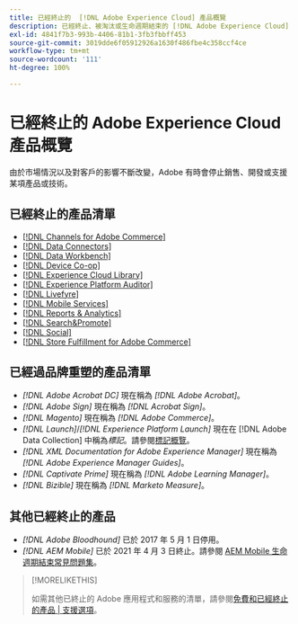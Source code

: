 ```yaml
---
title: 已經終止的  [!DNL Adobe Experience Cloud] 產品概覽
description: 已經終止、被淘汰或生命週期結束的 [!DNL Adobe Experience Cloud] 和 [!DNL Adobe Experience Platform] 產品概覽
exl-id: 4841f7b3-993b-4406-81b1-3fb3fbbff453
source-git-commit: 3019dde6f05912926a1630f486fbe4c358ccf4ce
workflow-type: tm+mt
source-wordcount: '111'
ht-degree: 100%

---
```


# 已經終止的 Adobe Experience Cloud 產品概覽

由於市場情況以及對客戶的影響不斷改變，Adobe 有時會停止銷售、開發或支援某項產品或技術。

## 已經終止的產品清單

* [[!DNL Channels for Adobe Commerce]](commerce-channels.md)
* [[!DNL Data Connectors]](data-connectors.md)
* [[!DNL Data Workbench]](data-workbench.md)
* [[!DNL Device Co-op]](device-co-op.md)
* [[!DNL Experience Cloud Library]](experience-cloud-library.md)
* [[!DNL Experience Platform Auditor]](auditor.md)
* [[!DNL Livefyre]](livefyre.md)
* [[!DNL Mobile Services]](mobile-services.md)
* [[!DNL Reports & Analytics]](reports-and-analytics.md)
* [[!DNL Search&Promote]](search-promote.md)
* [[!DNL Social]](social.md)
* [[!DNL Store Fulfillment for Adobe Commerce]](commerce-store-fulfillment.md)

<!--
## Notifications of upcoming products to be discontinued

* [!DNL Data Workbench] end-of-life date is **December 31, 2023**. [Link]

-->

## 已經過品牌重塑的產品清單

* *[!DNL Adobe Acrobat DC]* 現在稱為 *[!DNL Adobe Acrobat]*。
* *[!DNL Adobe Sign]* 現在稱為 *[!DNL Acrobat Sign]*。
* *[!DNL Magento]* 現在稱為 *[!DNL Adobe Commerce]*。
* *[!DNL Launch]*/*[!DNL Experience Platform Launch]* 現在在 [!DNL Adobe Data Collection] 中稱為&#x200B;*標記*。請參閱[標記概覽](https://experienceleague.adobe.com/docs/experience-platform/tags/home.html)。
* *[!DNL XML Documentation for Adobe Experience Manager]* 現在稱為 *[!DNL Adobe Experience Manager Guides]*。
* *[!DNL Captivate Prime]* 現在稱為 *[!DNL Adobe Learning Manager]*。
* *[!DNL Bizible]* 現在稱為 *[!DNL Marketo Measure]*。

## 其他已經終止的產品

* *[!DNL Adobe Bloodhound]* 已於 2017 年 5 月 1 日停用。
* *[!DNL AEM Mobile]* 已於 2021 年 4 月 3 日終止。請參閱 [AEM Mobile 生命週期結束常見問題集](https://helpx.adobe.com/digital-publishing-solution/help/aem-mobile-end-of-life-faq.html)。

>[!MORELIKETHIS]
>
>如需其他已終止的 Adobe 應用程式和服務的清單，請參閱[免費和已經終止的產品 | 支援選項](https://helpx.adobe.com/support/programs/support-options-free-discontinued-apps-services.html)。
